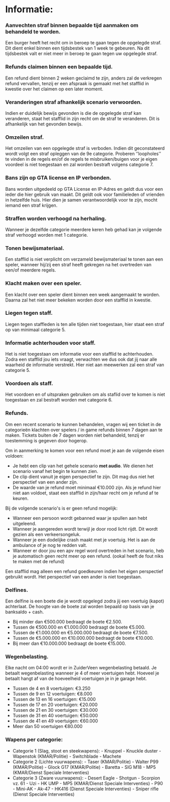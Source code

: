 # **Informatie:**

### **Aanvechten straf binnen bepaalde tijd aanmaken om behandeld te worden.**
Een burger heeft het recht om in beroep te gaan tegen de opgelegde straf. Dit dient enkel binnen een tijdsbestek van 1 week te gebeuren. Na dit tijdsbestek valt er niet meer in beroep te gaan tegen uw opgelegde straf.


### **Refunds claimen binnen een bepaalde tijd.**
Een refund dient binnen 2 weken geclaimd te zijn, anders zal de verkregen refund vervallen, tenzij er een afspraak is gemaakt met het stafflid in kwestie over het claimen op een later moment.


### **Veranderingen straf afhankelijk scenario verwoorden.**
Indien er duidelijk bewijs gevonden is die de opgelegde straf kan veranderen, staat het stafflid in zijn recht om de straf te veranderen. Dit is afhankelijk van het gevonden bewijs.


### **Omzeilen straf.**
Het omzeilen van een opgelegde straf is  verboden. Indien dit geconstateerd wordt volgt een straf opleggen van de 9e categorie.
Proberen ‘’loopholes’’ te vinden in de regels en/of de regels te misbruiken/buigen voor je eigen voordeel is niet toegestaan en zal worden bestraft volgens categorie 7.


### **Bans zijn op GTA license en IP verbonden.**
Bans worden uitgedeeld op GTA License en IP-Adres en geldt dus voor een ieder die hier gebruik van maakt. Dit geldt ook voor familieleden of vrienden in hetzelfde huis. Hier dien je samen verantwoordelijk voor te zijn, mocht iemand een straf krijgen.


### **Straffen worden verhoogd na herhaling.**
Wanneer je dezelfde categorie meerdere keren heb gehad kan je volgende straf verhoogd worden met 1 categorie.


### **Tonen bewijsmateriaal.**
Een stafflid is niet verplicht om verzameld bewijsmateriaal te tonen aan een speler, wanneer hij/zij een straf heeft gekregen na het overtreden van een/of meerdere regels.


### **Klacht maken over een speler.**
Een klacht over een speler dient binnen een week aangemaakt te worden. Daarna zal het niet meer bekeken worden door een stafflid in kwestie.


### **Liegen tegen staff.**
Liegen tegen staffleden is ten alle tijden niet toegestaan, hier staat een straf op van minimaal categorie 5.

### **Informatie achterhouden voor staff.**
Het is niet toegestaan om informatie voor een stafflid te achterhouden.  Zodra een stafflid jou iets vraagt, verwachten we dus ook dat jij naar alle waarheid de informatie verstrekt. Hier niet aan meewerken zal een straf van categorie 5.

### **Voordoen als staff.**
Het voordoen en of uitspraken gebruiken om als staflid over te komen is niet toegestaan en zal bestraft worden met categorie 6.

### **Refunds.**
Om een recent scenario te kunnen behandelen, vragen wij een ticket in de categorieën klachten over spelers / in game refunds binnen 7 dagen aan te maken. Tickets buiten de 7 dagen worden niet behandeld, tenzij er toestemming is gegeven door hogerop.

Om in aanmerking te komen voor een refund moet je aan de volgende eisen voldoen:
- Je hebt een clip van het gehele scenario **met audio**. We dienen het scenario vanaf het begin te kunnen zien.
- De clip dient vanuit je eigen perspectief te zijn. Dit mag dus niet het perspectief van een ander zijn.
- De waarde van je refund moet minimaal €10.000 zijn.
Als je refund hier niet aan voldoet, staat een stafflid in zijn/haar recht om je refund af te keuren.

Bij de volgende scenario's is er geen refund mogelijk:
- Wanneer een persoon wordt gebanned waar je spullen aan hebt uitgeleend.
- Wanneer je aangereden wordt terwijl je door rood licht rijdt. Dit wordt gezien als een verkeersongeluk.
- Wanneer je een dodelijke crash maakt met je voertuig. Het is aan de ambulance of je nog te redden valt.
- Wanneer er door jou een apv regel word overtreden in het scenario, heb je automatisch geen recht meer op een refund. (ookal heeft de fout niks te maken met de refund)

Een stafflid mag alleen een refund goedkeuren indien het eigen perspectief gebruikt wordt. Het perspectief van een ander is niet toegestaan. 

### **Delfines.**
Een delfine is een boete die je wordt opgelegd zodra jij een voertuig (kapot) achterlaat. De hoogte van de boete zal worden bepaald op basis van je banksaldo + cash.

- Bij minder dan €500.000 bedraagt de boete €2.500.
- Tussen de €500.000 en €1.000.000 bedraagt de boete €5.000.
- Tussen de €1.000.000 en €5.000.000 bedraagt de boete €7.500.
- Tussen de €5.000.000 en €10.000.000 bedraagt de boete €10.000.
- Bij meer dan €10.000.000 bedraagt de boete €15.000.

### **Wegenbelasting.**
Elke nacht om 04:00  wordt er in ZuiderVeen wegenbelasting betaald. Je betaalt wegenbelasting wanneer je 4 of meer voertuigen hebt. Hoeveel je betaalt hangt af van de hoeveelheid voertuigen je in je garage hebt.

- Tussen de 4 en 8 voertuigen: €3.250
- Tussen de 9 en 12 voertuigen: €8.000
- Tussen de 13 en 16 voertuigen: €15.000
- Tussen de 17 en 20 voertuigen: €20.000
- Tussen de 21 en 30 voertuigen: €30.000
- Tussen de 31 en 40 voertuigen: €50.000
- Tussen de 41 en 49 voertuigen: €60.000
- Meer dan 50 voertuigen €80.000

### **Wapens per categorie:**
- Categorie 1 (Slag, stoot en steekwapens): - Knuppel - Knuckle duster - Wapenstok (KMAR/Politie) - Switchblade - Machete
- Categorie 2 (Lichte vuurwapens): - Taser (KMAR/Politie) - Walter P99 (KMAR/Politie) - Glock G17 (KMAR/Politie) - Baretta - SIG M18 - MP5 (KMAR/Dienst Speciale Interventies)
- Categorie 3 (Zware vuurwapens): - Desert Eagle - Shotgun - Scorpion vz. 61 - Uzi - HK UMP - MP5 (KMAR/Dienst Speciale Interventies) - P90 - Mini-AK - Ak-47 - HK416 (Dienst Speciale Interventies) - Sniper rifle (Dienst Speciale Interventies)
